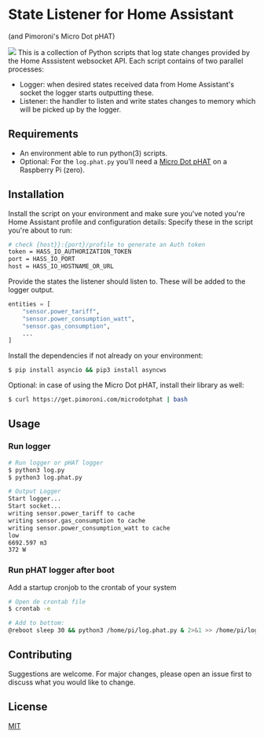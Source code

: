 # State Listener for Home Assistant
(and Pimoroni's Micro Dot pHAT)

![](https://i.ibb.co/ZKhKqqH/Schermafbeelding-2021-02-28-om-09-21-47.png)
This is a collection of Python scripts that log state changes provided by the Home Asssistent websocket API. Each script contains of two parallel processes:
- Logger: when desired states received data from Home Assistant's socket the logger starts outputting these.
- Listener: the handler to listen and write states changes to memory which will be picked up by the logger.

## Requirements

* An environment able to run python(3) scripts.
* Optional: For the `log.phat.py` you'll need a [Micro Dot pHAT](https://shop.pimoroni.com/products/microdot-phat?variant=25454635527) on a Raspberry Pi (zero).

## Installation

Install the script on your environment and make sure you've noted you're Home Assistant profile and configuration details:
Specify these in the script you're about to run:

```bash
# check {host}}:{port}/profile to generate an Auth token
token = HASS_IO_AUTHORIZATION_TOKEN
port = HASS_IO_PORT
host = HASS_IO_HOSTNAME_OR_URL
```

Provide the states the listener should listen to. These will be added to the logger output.

```python
entities = [
    "sensor.power_tariff",
    "sensor.power_consumption_watt",
    "sensor.gas_consumption",
    ...
]
```

Install the dependencies if not already on your environment:

```bash
$ pip install asyncio && pip3 install asyncws
```

Optional: in case of using the Micro Dot pHAT, install their library as well:

```bash
$ curl https://get.pimoroni.com/microdotphat | bash
```

## Usage

### Run logger

```bash
# Run logger or pHAT logger 
$ python3 log.py
$ python3 log.phat.py

# Output Logger
Start logger...
Start socket...
writing sensor.power_tariff to cache
writing sensor.gas_consumption to cache
writing sensor.power_consumption_watt to cache
low
6692.597 m3
372 W
```

### Run pHAT logger after boot
Add a startup cronjob to the crontab of your system
```bash
# Open de crontab file
$ crontab -e

# Add to bottom:
@reboot sleep 30 && python3 /home/pi/log.phat.py & 2>&1 >> /home/pi/log.phat.log
```

## Contributing
Suggestions are welcome. For major changes, please open an issue first to discuss what you would like to change.

## License
[MIT](https://choosealicense.com/licenses/mit/)
